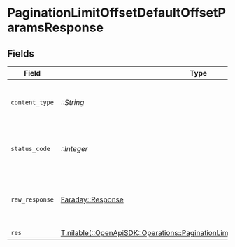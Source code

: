 # PaginationLimitOffsetDefaultOffsetParamsResponse


## Fields

| Field                                                                                                                                                      | Type                                                                                                                                                       | Required                                                                                                                                                   | Description                                                                                                                                                |
| ---------------------------------------------------------------------------------------------------------------------------------------------------------- | ---------------------------------------------------------------------------------------------------------------------------------------------------------- | ---------------------------------------------------------------------------------------------------------------------------------------------------------- | ---------------------------------------------------------------------------------------------------------------------------------------------------------- |
| `content_type`                                                                                                                                             | *::String*                                                                                                                                                 | :heavy_check_mark:                                                                                                                                         | HTTP response content type for this operation                                                                                                              |
| `status_code`                                                                                                                                              | *::Integer*                                                                                                                                                | :heavy_check_mark:                                                                                                                                         | HTTP response status code for this operation                                                                                                               |
| `raw_response`                                                                                                                                             | [Faraday::Response](https://www.rubydoc.info/gems/faraday/Faraday/Response)                                                                                | :heavy_check_mark:                                                                                                                                         | Raw HTTP response; suitable for custom response parsing                                                                                                    |
| `res`                                                                                                                                                      | [T.nilable(::OpenApiSDK::Operations::PaginationLimitOffsetDefaultOffsetParamsRes)](../../models/operations/paginationlimitoffsetdefaultoffsetparamsres.md) | :heavy_minus_sign:                                                                                                                                         | OK                                                                                                                                                         |